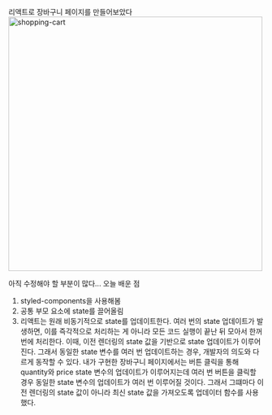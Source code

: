 리액트로 장바구니 페이지를 만들어보았다 <br>
<img width="500" alt="shopping-cart" src="https://github.com/user-attachments/assets/01840fd1-cc09-43cc-8bfd-533e9d9b61d1">


아직 수정해야 할 부분이 많다...
오늘 배운 점 
1. styled-components을 사용해봄
2. 공통 부모 요소에 state를 끌어올림
3. 리액트는 원래 비동기적으로 state를 업데이트한다. 여러 번의 state 업데이트가 발생하면, 이를 즉각적으로 처리하는 게 아니라 모든 코드 실행이 끝난 뒤 모아서 한꺼번에 처리한다. 이때, 이전 렌더링의 state 값을 기반으로 state 업데이트가 이루어진다. 그래서 동일한 state 변수를 여러 번 업데이트하는 경우, 개발자의 의도와 다르게 동작할 수 있다. 내가 구현한 장바구니 페이지에서는 버튼 클릭을 통해 quantity와 price state 변수의 업데이트가 이루어지는데 여러 번 버튼을 클릭할 경우 동일한 state 변수의 업데이트가 여러 번 이루어질 것이다. 그래서 그떄마다 이전 렌더링의 state 값이 아니라 최신 state 값을 가져오도록 업데이터 함수를 사용했다.
